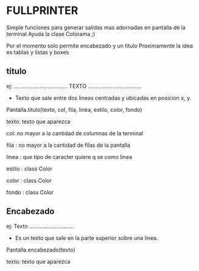 # FULLPRINTER

Simple funciones para generar salidas mas adornadas en pantalla de la terminal
Ayuda la clase Colorama ;)

Por el momento solo permite encabezado y un titulo
Proximamente la idea es tablas y listas y boxes


## titulo

ej:
...................................
		TEXTO
...................................

- Texto que sale entre dos lineas centradas y ubicadas en posicion x, y.

Pantalla.titulo(texto, col, fila, linea, estilo, color, fondo)

texto: <string> texto que aparezca

col: <numero> no mayor a la cantidad de columnas de la terminal

fila : <numero> no mayor a la cantidad de filas de la pantalla

linea : <string> que tipo de caracter quiere q se como linea

estilo : class Color

color : class Color

fondo : class Color

## Encabezado

ej:
			Texto
.............................

- Es un texto que sale en la parte superior sobre una linea.

Pantalla.encabezado(texto)

texto: <string> texto que aparezca